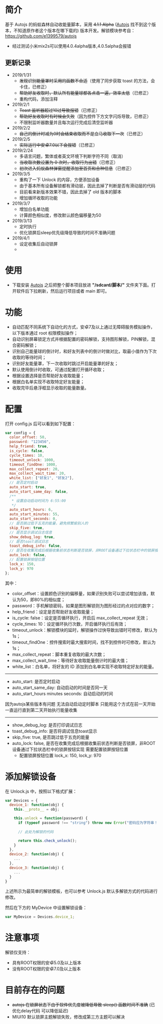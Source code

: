 # 简介

基于 Autojs 的蚂蚁森林自动收能量脚本，采用  ~~4.1.1 Alpha~~ ([Autojs](https://github.com/hyb1996/Auto.js/releases) 找不到这个版本，不知道原作者这个版本在哪下载的) 版本开发。解锁模块参考自：https://github.com/e1399579/autojs

- 经过测试小米mix2s可以使用4.0.4alpha版本,4.0.5alpha会报错

## 更新记录

- 2019/1/31 
  - ~~发现识别能量罩时采用的函数不合适~~（使用了同步获取 toast 的方法，会卡住，已修正）
  - ~~帮助好友收取时，默认所有能量球都各点击一遍，效率太低~~（已修正）
  - 重构代码，添加注释
- 2019/2/1
  - ~~Toast 监听器超过10过导致报错~~（已修正）
  - ~~帮助好友收取时有时候会失败~~（因为控件下方文字闪烁导致，已修正）
  - 不限制监听器数量并且每次运行完成后清空监听器
- 2019/2/2
  - ~~自己的倒计时减为0时会结束收取而不是立马收取下一次~~（已修正）
- 2019/2/5
  - ~~实际运行中安卓7.0以下会报错~~（已修正）
- 2019/2/24
  - 多语言问题，繁体或者英文环境下判断字符不同（取消）
  - ~~当收取次数设置为 0 次时，收取行为出错~~（已修正）
  - ~~初次进入蚂蚁森林弹窗提醒添加至首页和合种信息~~（已修正）
- 2019/3/5
  - 重构了一下 Unlock 的内容，方便添加设备
  - 由于基本所有设备解锁都有滑动层，因此去掉了判断是否有滑动层的代码
  - 目前看来新版本效果不错，因此去掉了 old 版本的脚本
  - 增加循环收取的功能
- 2019/3/7
  - 增加白名单功能
  - 计算颜色相似度，修改默认颜色偏移量为50
- 2019/3/13
  - 定时执行
  - 优化锁屏后sleep优先级降低导致的时间不准确问题
- 2019/4/1
  - 设定收集后自动锁屏
  - 
# 使用

- 下载安装 [Autojs](https://github.com/hyb1996/Auto.js/releases) 之后把整个脚本项目放进 __"/sdcard/脚本/"__ 文件夹下面。打开软件后下拉刷新，然后运行项目或者 main 即可。

# 功能

- 自动匹配不同系统下自动化的方式，安卓7及以上通过无障碍服务模拟操作，以下版本通过 root 权限模拟操作；
- 自动识别屏幕锁定方式并根据配置的密码解锁，支持图形解锁，PIN解锁，混合密码解锁；
- 识别自己能量球的倒计时，和好友列表中的倒计时做对比，取最小值作为下次收取的等待时间；
- 识别好友能量罩，下一次收取时跳过开启能量罩的好友；
- 默认使用倒计时收取，可通过配置打开循环收取；
- 根据设置选择是否帮助好友收取能量；
- 根据白名单实现不收取特定好友能量；
- 收取完毕后悬浮框显示收取的能量数量。

# 配置

打开 config.js 后可以看到如下配置：

```javascript
var config = {
  color_offset: 50,
  password: "123456",
  help_friend: true,
  is_cycle: false,
  cycle_times: 10,
  timeout_unlock: 1000,
  timeout_findOne: 1000,
  max_collect_repeat: 20,
  max_collect_wait_time: 20,
  white_list: ["好友1", "好友2"],
  // 是否定时启动
  auto_start: true,
  auto_start_same_day: false,
  /**
   * 设置自动启动时间为 6:55:00
   */
  auto_start_hours: 6,
  auto_start_minutes: 55,
  auto_start_seconds: 0,
  // 是否跳过低于五克的能量，避免频繁偷别人的
  skip_five: true,
  // 是否显示调试日志信息
  show_debug_log: true,
  // 是否toast调试日志
  toast_debug_info: false,
  // 是否在收集完成后根据收集前状态判断是否锁屏，非ROOT设备通过下拉状态栏中的锁屏按钮实现 需要配置锁屏按钮位置
  auto_lock: false,
  // 配置锁屏按钮位置
  lock_x: 150,
  lock_y: 970
};
```

其中：

- color_offset：设置颜色识别的偏移量，如果识别失败可以尝试增加该值，默认为50，即80%的相似度；
- password：手机解锁密码，如果是图形解锁则为图形经过的点对应的数字；
- help_friend：设定是否帮助好友收取能量；
- is_cycle: false：设定是否循环执行，开启后 max_collect_repeat 无效；
- cycle_times: 10：设定循环执行次数，开启循环执行后有效；
- timeout_unlock：解锁模块的延时，解锁操作过快导致出错时可修改，默认为1s；
- timeout_findOne：控件搜索时最大搜索时间，找不到控件时可修改，默认为1s；
- max_collect_repeat：脚本重复收取的最大次数；
- max_collect_wait_time：等待好友收取能量倒计时的最大值；
- white_list：白名单，将好友的 ID 添加到白名单实现不收取特定好友的能量。

---------

- auto_start: 是否定时启动
- auto_start_same_day: 自动启动的时间是否同一天
- auto_start_hours minutes seconds: 自动启动的时间 

因为autojs某些版本有问题 无法自动启动定时脚本 只能用这个方式在前一天开始一直运行直到第二天开始执行能量收集

-----------
- show_debug_log: 是否打印调试日志
- toast_debug_info: 是否将调试信息toast显示
- skip_five: true, 是否跳过低于五克的能量
- auto_lock: false, 是否在收集完成后根据收集前状态判断是否锁屏，非ROOT设备通过下拉状态栏中的锁屏按钮实现 需要配置锁屏按钮位置
  - 配置锁屏按钮位置 lock_x: 150,  lock_y: 970

# 添加解锁设备

在 Unlock.js 中，按照以下格式扩展：

```javascript
var Devices = { 
  device_1: function(obj) {
    this.__proto__ = obj;

    this.unlock = function(password) {
      if (typeof password !== "string") throw new Error("密码应为字符串！");
      
      // 此处为解锁的代码

      return this.check_unlock();
    }
  },
  device_2: function(obj) {
    ...
  },
  device_3: function(obj) {
    ...
  }
}
```

上述所示为最简单的解锁模板，也可以参考 Unlock.js 默认多解锁方式的代码进行修改。

然后在下方的 MyDevice 中设置解锁设备：

```javascript
var MyDevice = Devices.device_1;
```

# 注意事项

解锁仅支持：

- 具有ROOT权限的安卓5.0及以上版本
- 没有ROOT权限的安卓7.0及以上版本

# 目前存在的问题

- ~~autojs 在锁屏状态下由于软件优先度被降低导致 sleep() 函数时间不准确~~ (已优化delay代码 可以降低延迟)
- MIUI10 默认锁屏主题解锁失败，修改成第三方主题可以解决
